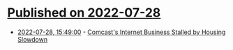 # [Published on 2022-07-28](index.md)

* [2022-07-28, 15:49:00](https://slashdot.org/story/22/07/28/1549213/comcasts-internet-business-stalled-by-housing-slowdown?utm_source=rss1.0mainlinkanon&utm_medium=feed) - [Comcast's Internet Business Stalled by Housing Slowdown](https://slashdot.org/story/22/07/28/1549213/comcasts-internet-business-stalled-by-housing-slowdown?utm_source=rss1.0mainlinkanon&utm_medium=feed)
